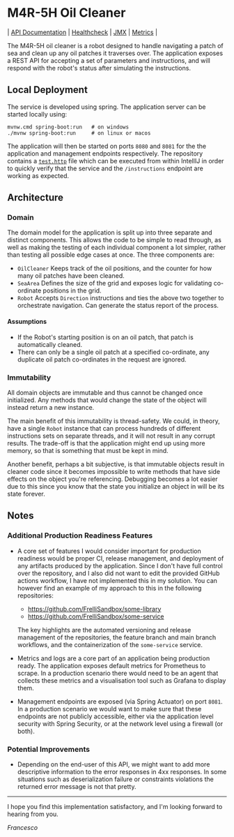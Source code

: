 # M4R-5H Oil Cleaner

| [API Documentation](http://localhost:8080/swagger-ui.html) | [Healthcheck](http://localhost:8081/actuator/health)
| [JMX](http://localhost:8081/actuator/hawtio) | [Metrics](http://localhost:8081/actuator/prometheus) |

[comment]: <> (I would normally link to a staging or production environment for the above URLs rather than the 
localhost version.)

The M4R-5H oil cleaner is a robot designed to handle navigating a patch of sea and clean up any oil patches it traverses
over. The application exposes a REST API for accepting a set of parameters and instructions, and will respond with the
robot's status after simulating the instructions.

## Local Deployment

The service is developed using spring. The application server can be started locally using:

```
mvnw.cmd spring-boot:run   # on windows
./mvnw spring-boot:run     # on linux or macos
```

The application will then be started on ports `8080` and `8081` for the the application and management endpoints
respectively. The repository contains a [`test.http`](test.http) file which can be executed from within IntellIJ in
order to quickly verify that the service and the `/instructions` endpoint are working as expected.

## Architecture

### Domain

The domain model for the application is split up into three separate and distinct components. This allows the code to be
simple to read through, as well as making the testing of each individual component a lot simpler, rather than testing
all possible edge cases at once. The three components are:

- `OilCleaner` Keeps track of the oil positions, and the counter for how many oil patches have been cleaned.
- `SeaArea` Defines the size of the grid and exposes logic for validating co-ordinate positions in the grid.
- `Robot` Accepts `Direction` instructions and ties the above two together to orchestrate navigation. Can generate the
  status report of the process.

#### Assumptions

- If the Robot's starting position is on an oil patch, that patch is automatically cleaned.
- There can only be a single oil patch at a specified co-ordinate, any duplicate oil patch co-ordinates in the request
  are ignored.

### Immutability

All domain objects are immutable and thus cannot be changed once initialized. Any methods that would change the state of
the object will instead return a new instance.

The main benefit of this immutability is thread-safety. We could, in theory, have a single `Robot` instance that can
process hundreds of different instructions sets on separate threads, and it will not result in any corrupt results. The
trade-off is that the application might end up using more memory, so that is something that must be kept in mind.

Another benefit, perhaps a bit subjective, is that immutable objects result in cleaner code since it becomes impossible
to write methods that have side effects on the object you're referencing. Debugging becomes a lot easier due to this
since you know that the state you initialize an object in will be its state forever.

## Notes

### Additional Production Readiness Features

- A core set of features I would consider important for production readiness would be proper CI, release management, and
  deployment of any artifacts produced by the application. Since I don't have full control over the repository, and I
  also did not want to edit the provided GitHub actions workflow, I have not implemented this in my solution. You can
  however find an example of my approach to this in the following repositories:

    - https://github.com/FrelliSandbox/some-library
    - https://github.com/FrelliSandbox/some-service

  The key highlights are the automated versioning and release management of the repositories, the feature branch and
  main branch workflows, and the containerization of the `some-service` service.

- Metrics and logs are a core part of an application being production ready. The application exposes default metrics for
  Prometheus to scrape. In a production scenario there would need to be an agent that collects these metrics and a
  visualisation tool such as Grafana to display them.

- Management endpoints are exposed (via Spring Actuator) on port `8081`. In a production scenario we would want to make
  sure that these endpoints are not publicly accessible, either via the application level security with Spring Security,
  or at the network level using a firewall (or both).

### Potential Improvements

- Depending on the end-user of this API, we might want to add more descriptive information to the error responses in 4xx
  responses. In some situations such as deserialization failure or constraints violations the returned error message is
  not that pretty.

---

I hope you find this implementation satisfactory, and I'm looking forward to hearing from you.

_Francesco_
